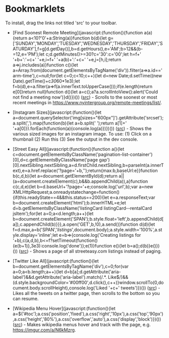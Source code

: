 
# Bookmarklets

To install, drag the links not titled 'src' to your toolbar.


*	[Find Soonest Remote Meeting](javascript:(function(){function a(a){return a<10?'0'+a:String(a)}function b(d){let g=['SUNDAY','MONDAY','TUESDAY','WEDNESDAY','THURSDAY','FRIDAY','SATURDAY'],f=g[d.getDay()],b=d.getHours(),e='AM';b>12&&(b-=12,e='PM');let c;d.getMinutes()>=30?c='30':c='00';let h=f+' '+b+':'+c+' '+e,i=f+' '+a(b)+':'+c+' '+e,j=[h,i];return a=>j.includes(a)}function c(){let a=Array.from(document.getElementsByTagName('div')).filter(a=>a.id=='arm-time'),c=null;for(let c=0;c<10;c++){let d=new Date;d.setTime((new Date).getTime()+c*30*60*1e3);let f=b(d),e=a.filter(a=>f(a.innerText.toUpperCase()));if(e.length)return e[0]}return null}function d(){let a=c();a?a.scrollIntoView():alert('Could not find a meeting now')}d()})()) ([src](https://github.com/spudtrooper/bookmarklets/blob/main/js/recent-remote-meetings.js)) - Scrolls to the soonest or most recent meetings in https://www.nyintergroup.org/remote-meetings/list/.

*	[Instagram Sizes](javascript:(function(){let a=document.querySelector('img[sizes="600px"]').getAttribute('srcset');a.split(',').map(function(b){let a=b.split(' ');return a[1]+' '+a[0]}).forEach(function(a){console.log(a)})})()) ([src](https://github.com/spudtrooper/bookmarklets/blob/main/js/instagram-sizes.js)) - Shows the various sized images for an instagram image. To use: (1) Click on a thumbnail (2) Run this (3) See the output in the dev console.

*	[Street Easy All](javascript:(function(){function a(){let c=document.getElementsByClassName('pagination-list-container')[0],d=c.getElementsByClassName('page gap')[0].nextSibling.nextSibling,a=d.firstChild.nextSibling,b=parseInt(a.innerText),e=a.href.replace('?page='+b,'');return{max:b,baseUrl:e}}function b(c,d,b){let a=document.getElementById(d);return a||(a=document.createElement(c),b&&b.appendChild(a)),a}function c(c,d,e){let b=d.baseUrl+'?page='+e;console.log('url',b);var a=new XMLHttpRequest;a.onreadystatechange=function(){if(this.readyState==4&&this.status==200){let e=a.responseText;var b=document.createElement('html');b.innerHTML=e;let d=b.getElementsByClassName('listingCard listingCard--rentalCard jsItem');for(let a=0;a<d.length;a++){let b=document.createElement('SPAN');b.style.float='left',b.appendChild(d[a]),c.appendChild(b)}}},a.open('GET',b,!0),a.send()}function d(d){let f=d.max,a=b('SPAN','_listings_',document.body);a.style.width='100%',a.style.display='inline';let e=b=>{console.log('Creating listings for '+b),c(a,d,b),b<=f?setTimeout(function(){e(b+1)},3e3):console.log('done')};e(1)}function e(){let b=a();d(b)}e()})()) ([src](https://github.com/spudtrooper/bookmarklets/blob/main/js/streeteasy_all.js)) - Shows a page of all streeteasy.com listings instead of paging.

*	[Twitter Like All](javascript:(function(){let b=document.getElementsByTagName('div'),c=0;for(var a=0;a<b.length;a++){let d=b[a];d.getAttribute('aria-label')&&d.getAttribute('aria-label').match(/.*\. Like$/)&&(d.style.backgroundColor='#00ff00',d.click(),c++)}window.scrollTo(0,document.body.scrollHeight),console.log('Liked '+c+' tweets')})()) ([src](https://github.com/spudtrooper/bookmarklets/blob/main/js/twitter-like-all.js)) - Likes all the tweets on a twitter page, then scrolls to the bottom so you can resume.

*	[Wikipedia Menu Hover](javascript:(function(){let a=$('#toc');a.css('position','fixed'),a.css('right','10px'),a.css('top','90px'),a.css('height','80%'),a.css('overflow','auto'),a.css('display','block')})()) ([src](https://github.com/spudtrooper/bookmarklets/blob/main/js/wikipedia-toc.js)) - Makes wikipedia menus hover and track with the page, e.g. https://imgur.com/a/N6kMzrg.

		